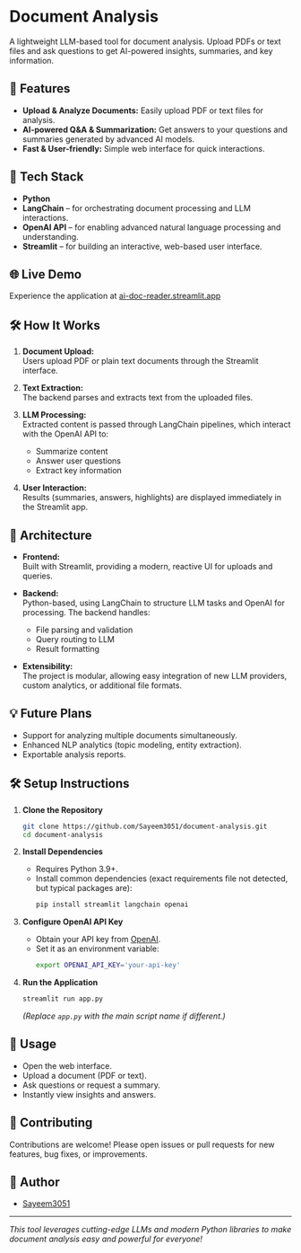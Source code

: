 # Document Analysis

A lightweight LLM-based tool for document analysis. Upload PDFs or text files and ask questions to get AI-powered insights, summaries, and key information.

## 🚀 Features

- **Upload & Analyze Documents:** Easily upload PDF or text files for analysis.
- **AI-powered Q&A & Summarization:** Get answers to your questions and summaries generated by advanced AI models.
- **Fast & User-friendly:** Simple web interface for quick interactions.

## 🔧 Tech Stack

- **Python**
- **LangChain** – for orchestrating document processing and LLM interactions.
- **OpenAI API** – for enabling advanced natural language processing and understanding.
- **Streamlit** – for building an interactive, web-based user interface.

## 🌐 Live Demo

Experience the application at [ai-doc-reader.streamlit.app](https://ai-doc-reader.streamlit.app/)

## 🛠️ How It Works

1. **Document Upload:**  
   Users upload PDF or plain text documents through the Streamlit interface.

2. **Text Extraction:**  
   The backend parses and extracts text from the uploaded files.

3. **LLM Processing:**  
   Extracted content is passed through LangChain pipelines, which interact with the OpenAI API to:
   - Summarize content
   - Answer user questions
   - Extract key information

4. **User Interaction:**  
   Results (summaries, answers, highlights) are displayed immediately in the Streamlit app.

## 📐 Architecture

- **Frontend:**  
  Built with Streamlit, providing a modern, reactive UI for uploads and queries.

- **Backend:**  
  Python-based, using LangChain to structure LLM tasks and OpenAI for processing. The backend handles:
  - File parsing and validation
  - Query routing to LLM
  - Result formatting

- **Extensibility:**  
  The project is modular, allowing easy integration of new LLM providers, custom analytics, or additional file formats.

## 💡 Future Plans

- Support for analyzing multiple documents simultaneously.
- Enhanced NLP analytics (topic modeling, entity extraction).
- Exportable analysis reports.

## 🛠️ Setup Instructions

1. **Clone the Repository**
    ```bash
    git clone https://github.com/Sayeem3051/document-analysis.git
    cd document-analysis
    ```
2. **Install Dependencies**
    - Requires Python 3.9+.
    - Install common dependencies (exact requirements file not detected, but typical packages are):
      ```bash
      pip install streamlit langchain openai
      ```
3. **Configure OpenAI API Key**
    - Obtain your API key from [OpenAI](https://platform.openai.com/account/api-keys).
    - Set it as an environment variable:
      ```bash
      export OPENAI_API_KEY='your-api-key'
      ```

4. **Run the Application**
    ```bash
    streamlit run app.py
    ```
    *(Replace `app.py` with the main script name if different.)*

## 📄 Usage

- Open the web interface.
- Upload a document (PDF or text).
- Ask questions or request a summary.
- Instantly view insights and answers.

## 🤝 Contributing

Contributions are welcome! Please open issues or pull requests for new features, bug fixes, or improvements.

## 👤 Author

- [Sayeem3051](https://github.com/Sayeem3051)

---

*This tool leverages cutting-edge LLMs and modern Python libraries to make document analysis easy and powerful for everyone!*
